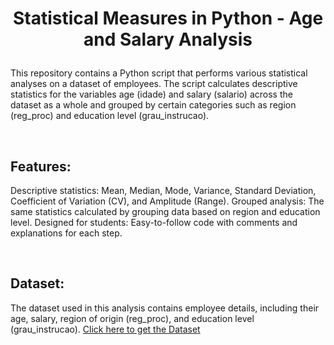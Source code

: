 
# <p align="center">  Statistical Measures in Python - Age and Salary Analysis

This repository contains a Python script that performs various statistical analyses on a dataset of employees. The script calculates descriptive statistics for the variables age (idade) and salary (salario) across the dataset as a whole and grouped by certain categories such as region (reg_proc) and education level (grau_instrucao).

<br>

## Features:

Descriptive statistics: Mean, Median, Mode, Variance, Standard Deviation, Coefficient of Variation (CV), and Amplitude (Range).
Grouped analysis: The same statistics calculated by grouping data based on region and education level.
Designed for students: Easy-to-follow code with comments and explanations for each step.

<br>

## Dataset:

The dataset used in this analysis contains employee details, including their age, salary, region of origin (reg_proc), and education level (grau_instrucao).
[Click here to get the Dataset](https://github.com/FabianaCampanari/statisticalMeasures-python-/tree/a9e92b1cbce36fa5f26edeadef937981012f0a98/Dataset)


